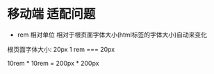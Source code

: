 # 移动端 适配问题
- rem 相对单位 相对于根页面字体大小(html标签的字体大小)自动来变化

根页面字体大小: 20px
1 rem === 20px

10rem * 10rem = 200px * 200px